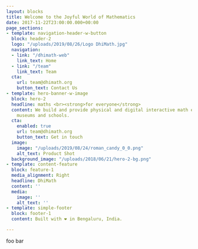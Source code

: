 ```yaml
---
layout: blocks
title: Welcome to the Joyful World of Mathematics
date: 2017-11-22T23:00:00.000+00:00
page_sections:
- template: navigation-header-w-button
  block: header-2
  logo: "/uploads/2019/08/26/Logo DhiMath.jpg"
  navigation:
  - link: "/dhimath-web"
    link_text: Home
  - link: "/team"
    link_text: Team
  cta:
    url: team@dhimath.org
    button_text: Contact Us
- template: hero-banner-w-image
  block: hero-2
  headline: maths <br><strong>for everyone</strong>
  content: We build and provide physical and digital interactive math exhibits for
    museums and schools.
  cta:
    enabled: true
    url: team@dhimath.org
    button_text: Get in touch
  image:
    image: "/uploads/2019/08/24/roman_candy_0_0.png"
    alt_text: Product Shot
  background_image: "/uploads/2018/06/21/hero-2-bg.png"
- template: content-feature
  block: feature-1
  media_alignment: Right
  headline: DhiMath
  content: ''
  media:
    image: ''
    alt_text: ''
- template: simple-footer
  block: footer-1
  content: Built with ❤︎ in Bengaluru, India.

---
```

foo bar
